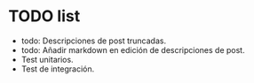 # TODO list

 - todo: Descripciones de post truncadas.
 - todo: Añadir markdown en edición de descripciones de post.
 - Test unitarios.
 - Test de integración.